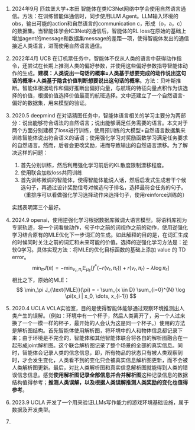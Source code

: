 1. 2024年9月 匹兹堡大学+本田 智能体在类IC3Net网络中学会使用自然语言通信。方法：在训练智能体通信时，同步使用LLM Agent。LLM输入环境的obs，输出可能的action和自然语言的communication c，形成（o，a，c）的数据集。当智能体学会IC3Net的通信后，智能体的RL loss在原始的基础上增加agent的message和数据集message的差距一项，使得智能体发出的通信接近人类语言，进而使用自然语言通信。

2. 2022年4月 UCB 在订机票任务中，智能体不仅从人类的语言中获得动作指令，还尝试在长期上推测人类的偏好参数，并使用这些偏好参数指导智能体动作的生成。**建模：人类说出一句话的概率=人类基于想要完成的动作说出这句话的概率+人类基于隐含价值判断想要说出这句话的概率**。方法：贝叶斯推断。智能体根据动作和偏好推断出偏好向量，与航班的特征向量点积作为该选择的价值，根据价值选择价值最高的航班选择。文中还建立了一个自然语言-偏好的数据集，用来模型的验证。

3. 2020.5 deepmind 在对话猜图任务中，智能体语言相关的学习主要分为两部分：说出能够符合语法的自然语言；说出能够满足任务需要的语言。本文对于两个方面分别建模了loss进行训练，使用预训练的大模型+自然语言数据集来训练智能体说出符合语义的话语；使用强化学习对奖励函数学习满足任务要求的自然语言。然而，后者会更改奖励，进而导致输出的自然语言漂移。为了解决这样的问题：

   1. 首先分别训练，然后利用强化学习前后的KL散度限制漂移程度。
   2. 使用联合加权loss共同训练
   3. 首先训练微调的智能体，使得智能体能说人话，然后启发式生成若干个候选句子，再通过设计奖励信号对候选句子排名，选择最符合任务的句子。（重排序可以看做强化学习选择动作来选择句子，使用reinforce训练的）

   实践表明第三个最好。

4. 2024.9 openai，使用逆强化学习根据数据库微调大语言模型。将语料库视为专家轨迹，将一个词看做动作，句子中之前的词视作之前的动作，使用逆强化学习结合原有的MLE优化下一步词汇的生成。如此解释的目的是，在词汇生成的时候同时关注之前的词汇和未来可能的价值。选择的逆强化学习方法是：逆软Q学习。具体实现方法：将MLE的优化目标函数的基础上添加 value 的 TD error。
   $$
   \min_\pi J(\pi) = -\min_{v_r, \pi_r} \mathbb{E}_{\mu_E} \left[ f^*(-r(v_r, \pi_r)) + r(v_r, \pi_r) - \lambda \log \pi_r \right]
   $$
   相比之下，原始的MLE：
   $$
   \min_\pi J_{\text{MLE}}(\pi) = - \sum_{x \in D} \sum_{i=0}^{N} \log \pi(x_i | x_0, \dots, x_{i-1})
   $$
5. 2020.4 UCLA VCLA实验室，目的是使得智能体能够通过观察环境推测出人类产生的误解。（例如：环境中有一个杯子，然后人类离开了，另一个人过来换了一个一模一样的杯子，最开始的人会认为这是同一个杯子。）使用的方法是解析图结构。首先智能体使用解析图，将环境中的人和物体信息都记录下来；由于环境是不完全的，智能体和其他智能体联合将各自的解析图融合在一起形成joint解析图。这个联合解析图记录了整个场景的全部的真实信息。同时，智能体会记录人类的信念信息，即，所有物品的状态只有被人类观察到时，才会发生变化，人类看不到的变化只会被真实信息解析图更新，而不会被人类解析图更新。最后，对比人类解析图和真实信息解析图就能得到人类的错误信念信息。感觉**使用解析图记录全部信息并合并解析图**这种记录信息的数据结构值得参考；**推测人类误解，以及根据人类误解推测人类奖励的变化也值得参考**。
6. 2023.9 UCLA 开发了一个用来验证LLMs写作能力的游戏环境基础设施，属于数据及开发类型。
7. 
